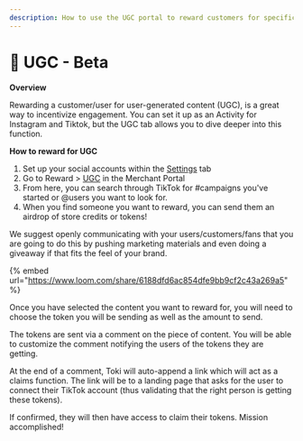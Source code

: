 ```yaml
---
description: How to use the UGC portal to reward customers for specific content
---
```


# 🥡 UGC - Beta

**Overview**

Rewarding a customer/user for user-generated content (UGC), is a great way to incentivize engagement. You can set it up as an Activity for Instagram and Tiktok, but the UGC tab allows you to dive deeper into this function.

**How to reward for UGC**

1. Set up your social accounts within the [Settings](https://manage.buildwithtoki.com/settings/social) tab
2. Go to Reward > [UGC](https://manage.buildwithtoki.com/reward/ugc)  in the Merchant Portal&#x20;
3. From here, you can search through TikTok for #campaigns you've started or @users you want to look for.&#x20;
4. When you find someone you want to reward, you can send them an airdrop of store credits or tokens!

We suggest openly communicating with your users/customers/fans that you are going to do this by pushing marketing materials and even doing a giveaway if that fits the feel of your brand.

{% embed url="https://www.loom.com/share/6188dfd6ac854dfe9bb9cf2c43a269a5" %}

Once you have selected the content you want to reward for, you will need to choose the token you will be sending as well as the amount to send.

The tokens are sent via a comment on the piece of content. You will be able to customize the comment notifying the users of the tokens they are getting.&#x20;

At the end of a comment, Toki will auto-append a link which will act as a claims function. The link will be to a landing page that asks for the user to connect their TikTok account (thus validating that the right person is getting these tokens).&#x20;

If confirmed, they will then have access to claim their tokens. Mission accomplished!&#x20;

